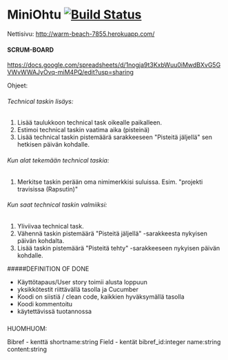 # MiniOhtu [![Build Status](https://travis-ci.org/HuppuOsaajat/miniOhtu.svg)](https://travis-ci.org/HuppuOsaajat/miniOhtu)

Nettisivu: http://warm-beach-7855.herokuapp.com/

#### SCRUM-BOARD
https://docs.google.com/spreadsheets/d/1nogja9t3KxbWuu0iMwdBXvG5GVWvWWAJyOvq-miM4PQ/edit?usp=sharing

Ohjeet:
###### Technical taskin lisäys:
1. Lisää taulukkoon technical task oikealle paikalleen.
2. Estimoi technical taskin vaatima aika (pisteinä)
3. Lisää technical taskin pistemäärä sarakkeeseen "Pisteitä 
jäljellä" sen hetkisen päivän kohdalle.

###### Kun alat tekemään technical taskia:
1. Merkitse taskin perään oma nimimerkkisi suluissa. Esim. "projekti travisissa (Rapsutin)"

###### Kun saat technical taskin valmiiksi:
1. Yliviivaa technical task.
2. Vähennä taskin pistemäärä "Pisteitä jäljellä" -sarakkeesta nykyisen päivän kohdalta.
3. Lisää taskin pistemäärä "Pisteitä tehty" -sarakkeeseen nykyisen päivän kohdalle.


#####DEFINITION OF DONE
* Käyttötapaus/User story toimii alusta loppuun
* yksikkötestit riittävällä tasolla ja Cucumber
* Koodi on siistiä / clean code, kaikkien hyväksymällä tasolla
* Koodi kommentoitu
* käytettävissä tuotannossa

###

HUOMHUOM: 

Bibref - kenttä shortname:string
Field - kentät bibref_id:integer name:string content:string
